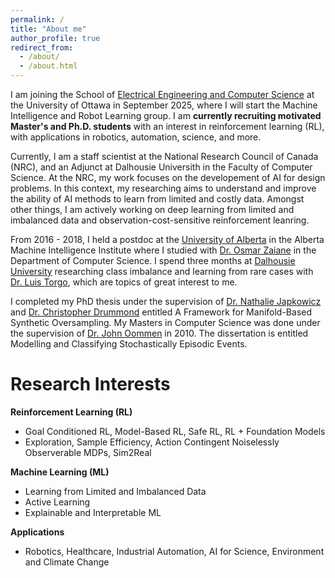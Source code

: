 ```yaml
---
permalink: /
title: "About me"
author_profile: true
redirect_from: 
  - /about/
  - /about.html
---
```


I am joining the School of [Electrical Engineering and Computer Science](https://www.uottawa.ca/faculty-engineering/school-electrical-engineering-computer-science) at the University of Ottawa in September 2025, where I will start the Machine Intelligence and Robot Learning group. I am **currently recruiting motivated Master's and Ph.D. students** with an interest in reinforcement learning (RL), with applications in robotics, automation, science, and more.

Currently, I am a staff scientist at the National Research Council of Canada (NRC), and an Adjunct at Dalhousie Universith in the Faculty of Computer Science. At the NRC, my work focuses on the developement of AI for design problems. In this context, my researching aims to understand and improve the ability of AI methods to learn from limited and costly data. Amongst other things, I am actively working on deep learning from limited and imbalanced data and observation-cost-sensitive reinforcement leanring.

From 2016 - 2018, I held a postdoc at the [University of Alberta](https://www.ualberta.ca/en/computing-science/index.html) in the Alberta Machine Intelligence Institute where I studied with [Dr. Osmar Zaiane](https://webdocs.cs.ualberta.ca/~zaiane/) in the Department of Computer Science. I spend three months at [Dalhousie University](https://www.dal.ca/faculty/computerscience.html) researching class imbalance and learning from rare cases with [Dr. Luis Torgo](https://web.cs.dal.ca/~ltorgo/), which are topics of great interest to me.

I completed my PhD thesis under the supervision of [Dr. Nathalie Japkowicz](https://www.american.edu/cas/faculty/japkowic.cfm) and [Dr. Christopher Drummond](https://www.site.uottawa.ca/~cdrummon/) entitled A Framework for Manifold-Based Synthetic Oversampling. My Masters in Computer Science was done under the supervision of [Dr. John Oommen](https://people.scs.carleton.ca/~oommen/) in 2010. The dissertation is entitled Modelling and Classifying Stochastically Episodic Events.

Research Interests
======
**Reinforcement Learning (RL)**
- Goal Conditioned RL, Model-Based RL, Safe RL, RL + Foundation Models
- Exploration, Sample Efficiency, Action Contingent Noiselessly Observerable MDPs, Sim2Real
  
**Machine Learning (ML)**
- Learning from Limited and Imbalanced Data
- Active Learning
- Explainable and Interpretable ML

**Applications**
- Robotics, Healthcare, Industrial Automation, AI for Science, Environment and Climate Change
